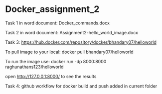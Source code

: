 # Docker_assignment_2

Task 1 in word document: Docker_commands.docx

Task 2 in word document: Assignment2-hello_world_image.docx

Task 3: https://hub.docker.com/repository/docker/bhandary07/helloworld

To pull image to your local: docker pull bhandary07/helloworld

To run the image use: docker run -dp 8000:8000 raghunathans123/helloworld

open http://127.0.0.1:8000/ to see the results

Task 4:
github workflow for docker build and push added in current folder
